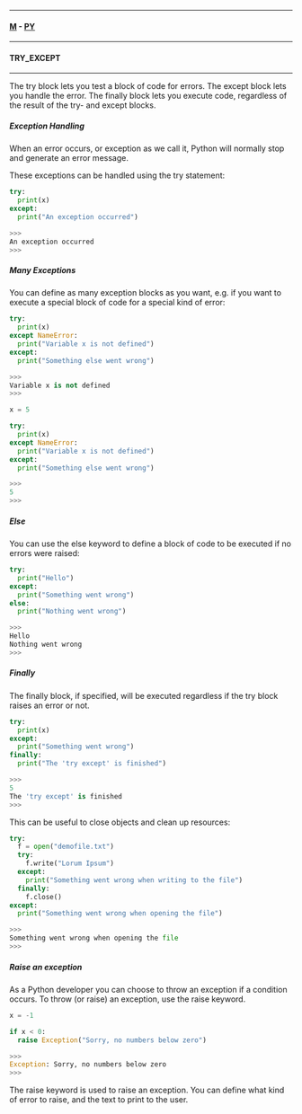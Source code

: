 
---

#### [M](https://github.com/ttltrk/TTT/blob/master/menu.md) - [PY](https://github.com/ttltrk/TTT/blob/master/PY/PY.md)

---

#### TRY_EXCEPT

---

The try block lets you test a block of code for errors.
The except block lets you handle the error.
The finally block lets you execute code, regardless of the result of the try- and except blocks.

##### Exception Handling

When an error occurs, or exception as we call it, Python will normally stop and generate an error message.

These exceptions can be handled using the try statement:

```py
try:
  print(x)
except:
  print("An exception occurred")

>>>
An exception occurred
>>>
```

##### Many Exceptions

You can define as many exception blocks as you want, e.g. if you want to execute a special block of code for a special kind of error:

```py
try:
  print(x)
except NameError:
  print("Variable x is not defined")
except:
  print("Something else went wrong")

>>>
Variable x is not defined
>>>

x = 5

try:
  print(x)
except NameError:
  print("Variable x is not defined")
except:
  print("Something else went wrong")

>>>
5
>>>
```

##### Else

You can use the else keyword to define a block of code to be executed if no errors were raised:

```py
try:
  print("Hello")
except:
  print("Something went wrong")
else:
  print("Nothing went wrong")

>>>
Hello
Nothing went wrong
>>>
```

##### Finally

The finally block, if specified, will be executed regardless if the try block raises an error or not.

```py
try:
  print(x)
except:
  print("Something went wrong")
finally:
  print("The 'try except' is finished")

>>>
5
The 'try except' is finished
>>>
```

This can be useful to close objects and clean up resources:

```py
try:
  f = open("demofile.txt")
  try:
    f.write("Lorum Ipsum")
  except:
    print("Something went wrong when writing to the file")
  finally:
    f.close()
except:
  print("Something went wrong when opening the file")

>>>
Something went wrong when opening the file
>>>
```

##### Raise an exception

As a Python developer you can choose to throw an exception if a condition occurs.
To throw (or raise) an exception, use the raise keyword.

```py
x = -1

if x < 0:
  raise Exception("Sorry, no numbers below zero")

>>>
Exception: Sorry, no numbers below zero
>>>
```

The raise keyword is used to raise an exception.
You can define what kind of error to raise, and the text to print to the user.
